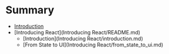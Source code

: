 # Summary

* [Introduction](README.md)
* [Introducing React](Introducing React/README.md)
   * [Introduction](Introducing React/introduction.md)
   * [From State to UI](Introducing React/from_state_to_ui.md)

